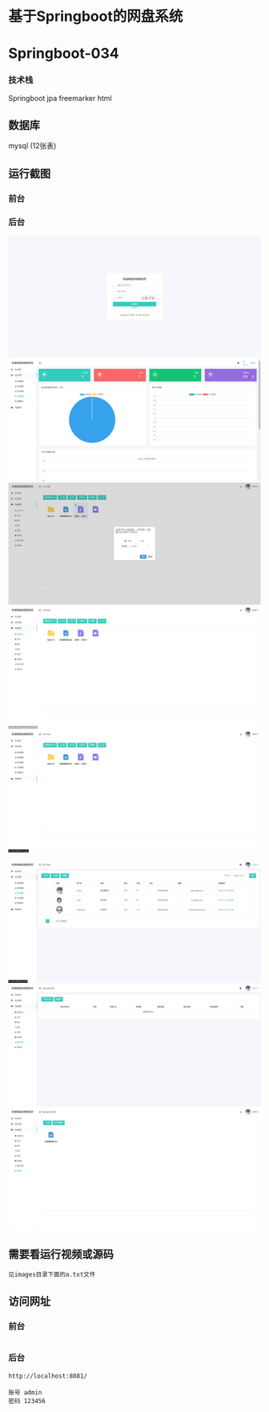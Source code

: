 # 基于Springboot的网盘系统

# Springboot-034

### 技术栈

Springboot jpa freemarker html

## 数据库

mysql (12张表)



## 运行截图

### 前台

### 后台

![1688642409609](./images/1.jpg)![1688642431528](./images/2.jpg)![1688642440164](./images/3.jpg)![1688642449861](./images/4.jpg)![1688642488417](./images/5.jpg)

![1688642512574](./images/6.jpg)![1688642534905](./images/7.jpg)![1688642549057](./images/8.jpg)



## 需要看运行视频或源码

```html
见images目录下面的a.txt文件
```



## 访问网址

### 前台

```

```

### 后台

```
http://localhost:8081/

账号 admin
密码 123456
```
